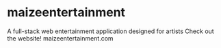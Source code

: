 # maizeentertainment
A full-stack web entertainment application designed for artists
Check out the website!
maizeentertainment.com
